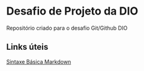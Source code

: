 # Desafio de Projeto da DIO
Repositório criado para o desafio Git/Github DIO

## Links úteis
[Sintaxe Básica Markdown](https://www.markdownguide.org/basic-syntax/)

